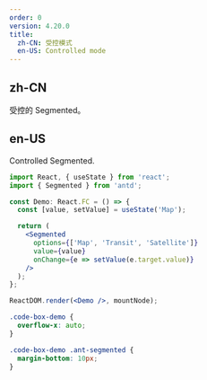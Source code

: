 ```yaml
---
order: 0
version: 4.20.0
title:
  zh-CN: 受控模式
  en-US: Controlled mode
---
```


## zh-CN

受控的 Segmented。

## en-US

Controlled Segmented.

```jsx
import React, { useState } from 'react';
import { Segmented } from 'antd';

const Demo: React.FC = () => {
  const [value, setValue] = useState('Map');

  return (
    <Segmented
      options={['Map', 'Transit', 'Satellite']}
      value={value}
      onChange={e => setValue(e.target.value)}
    />
  );
};

ReactDOM.render(<Demo />, mountNode);
```

```css
.code-box-demo {
  overflow-x: auto;
}

.code-box-demo .ant-segmented {
  margin-bottom: 10px;
}
```
